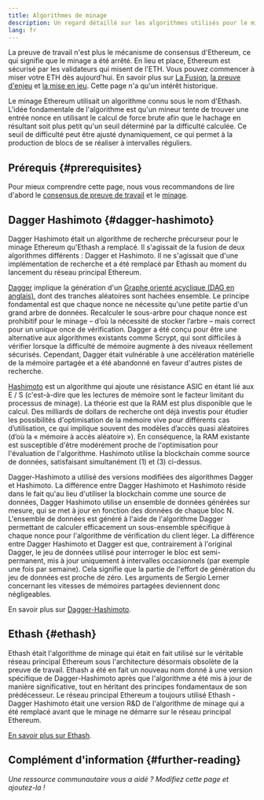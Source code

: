 ```yaml
---
title: Algorithmes de minage
description: Un regard détaillé sur les algorithmes utilisés pour le minage Ethereum.
lang: fr
---
```


<InfoBanner emoji=":wave:">
La preuve de travail n'est plus le mécanisme de consensus d'Ethereum, ce qui signifie que le minage a été arrêté. En lieu et place, Ethereum est sécurisé par les validateurs qui misent de l'ETH. Vous pouvez commencer à miser votre ETH dès aujourd'hui. En savoir plus sur <a href='/roadmap/merge/'>La Fusion</a>, <a href='/developers/docs/consensus-mechanisms/pos/'>la preuve d'enjeu</a> et <a href='/staking/'>la mise en jeu</a>. Cette page n'a qu'un intérêt historique.
</InfoBanner>

Le minage Ethereum utilisait un algorithme connu sous le nom d'Ethash. L'idée fondamentale de l'algorithme est qu'un mineur tente de trouver une entrée nonce en utilisant le calcul de force brute afin que le hachage en résultant soit plus petit qu'un seuil déterminé par la difficulté calculée. Ce seuil de difficulté peut être ajusté dynamiquement, ce qui permet à la production de blocs de se réaliser à intervalles réguliers.

## Prérequis {#prerequisites}

Pour mieux comprendre cette page, nous vous recommandons de lire d'abord le [consensus de preuve de travail](/developers/docs/consensus-mechanisms/pow) et le [minage](/developers/docs/consensus-mechanisms/pow/mining).

## Dagger Hashimoto {#dagger-hashimoto}

Dagger Hashimoto était un algorithme de recherche précurseur pour le minage Ethereum qu'Ethash a remplacé. Il s'agissait de la fusion de deux algorithmes différents : Dagger et Hashimoto. Il ne s'agissait que d'une implémentation de recherche et a été remplacé par Ethash au moment du lancement du réseau principal Ethereum.

[Dagger](http://www.hashcash.org/papers/dagger.html) implique la génération d'un [Graphe orienté acyclique (DAG en anglais)](https://en.wikipedia.org/wiki/Directed_acyclic_graph), dont des tranches aléatoires sont hachées ensemble. Le principe fondamental est que chaque nonce ne nécessite qu'une petite partie d'un grand arbre de données. Recalculer le sous-arbre pour chaque nonce est prohibitif pour le minage – d’où la nécessité de stocker l’arbre – mais correct pour un unique once de vérification. Dagger a été conçu pour être une alternative aux algorithmes existants comme Scrypt, qui sont difficiles à vérifier lorsque la difficulté de mémoire augmente à des niveaux réellement sécurisés. Cependant, Dagger était vulnérable à une accélération matérielle de la mémoire partagée et a été abandonné en faveur d'autres pistes de recherche.

[Hashimoto](http://diyhpl.us/%7Ebryan/papers2/bitcoin/meh/hashimoto.pdf) est un algorithme qui ajoute une résistance ASIC en étant lié aux E / S (c'est-à-dire que les lectures de mémoire sont le facteur limitant du processus de minage). La théorie est que la RAM est plus disponible que le calcul. Des milliards de dollars de recherche ont déjà investis pour étudier les possibilités d'optimisation de la mémoire vive pour différents cas d’utilisation, ce qui implique souvent des modèles d’accès quasi aléatoires (d’où la « mémoire à accès aléatoire »). En conséquence, la RAM existante est susceptible d'être modérément proche de l'optimisation pour l'évaluation de l'algorithme. Hashimoto utilise la blockchain comme source de données, satisfaisant simultanément (1) et (3) ci-dessus.

Dagger-Hashimoto a utilisé des versions modifiées des algorithmes Dagger et Hashimoto. La différence entre Dagger Hashimoto et Hashimoto réside dans le fait qu'au lieu d'utiliser la blockchain comme une source de données, Dagger Hashimoto utilise un ensemble de données générées sur mesure, qui se met à jour en fonction des données de chaque bloc N. L'ensemble de données est généré à l'aide de l'algorithme Dagger permettant de calculer efficacement un sous-ensemble spécifique à chaque nonce pour l'algorithme de vérification du client léger. La différence entre Dagger Hashimoto et Dagger est que, contrairement à l'original Dagger, le jeu de données utilisé pour interroger le bloc est semi-permanent, mis à jour uniquement à intervalles occasionnels (par exemple une fois par semaine). Cela signifie que la partie de l'effort de génération du jeu de données est proche de zéro. Les arguments de Sergio Lerner concernant les vitesses de mémoires partagées deviennent donc négligeables.

En savoir plus sur [Dagger-Hashimoto](/developers/docs/consensus-mechanisms/pow/mining/mining-algorithms/dagger-hashimoto).

## Ethash {#ethash}

Ethash était l'algorithme de minage qui était en fait utilisé sur le véritable réseau principal Ethereum sous l'architecture désormais obsolète de la preuve de travail. Ethash a été en fait un nouveau nom donné à une version spécifique de Dagger-Hashimoto après que l'algorithme a été mis à jour de manière significative, tout en héritant des principes fondamentaux de son prédécesseur. Le réseau principal Ethereum a toujours utilisé Ethash - Dagger Hashimoto était une version R&D de l'algorithme de minage qui a été remplacé avant que le minage ne démarre sur le réseau principal Ethereum.

[En savoir plus sur Ethash](/developers/docs/consensus-mechanisms/pow/mining/mining-algorithms/ethash).

## Complément d'information {#further-reading}

_Une ressource communautaire vous a aidé ? Modifiez cette page et ajoutez-la !_
